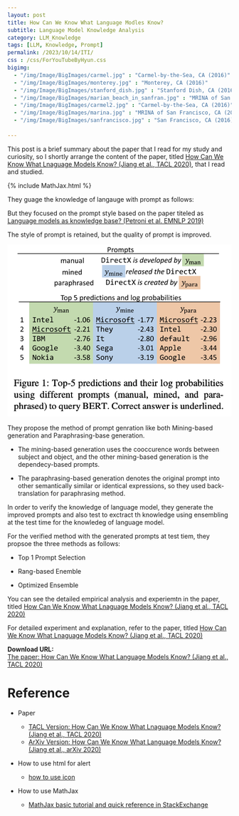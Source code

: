 ```yaml
---
layout: post
title: How Can We Know What Language Modles Know?
subtitle: Language Model Knowledge Analysis
category: LLM_Knowledge
tags: [LLM, Knowledge, Prompt]
permalink: /2023/10/14/ITI/
css : /css/ForYouTubeByHyun.css
bigimg: 
  - "/img/Image/BigImages/carmel.jpg" : "Carmel-by-the-Sea, CA (2016)"
  - "/img/Image/BigImages/monterey.jpg" : "Monterey, CA (2016)"
  - "/img/Image/BigImages/stanford_dish.jpg" : "Stanford Dish, CA (2016)"
  - "/img/Image/BigImages/marian_beach_in_sanfran.jpg" : "MRINA of San Francisco, CA (2016)"
  - "/img/Image/BigImages/carmel2.jpg" : "Carmel-by-the-Sea, CA (2016)"
  - "/img/Image/BigImages/marina.jpg" : "MRINA of San Francisco, CA (2016)"
  - "/img/Image/BigImages/sanfrancisco.jpg" : "San Francisco, CA (2016)"
  
---
```


This post is a brief summary about the paper that I read for my study and curiosity, so I shortly arrange the content of the paper, titled [How Can We Know What Lnaguage Models Know? (Jiang et al., TACL 2020)](https://aclanthology.org/2020.tacl-1.28/), that I read and studied. 

{% include MathJax.html %}

They guage the knowledge of langauge with prompt as follows:

But they focused on the prompt style based on the paper titeled as [Language models as knowledge base? (Petroni et al. EMNLP 2019)](https://aclanthology.org/D19-1250/)

The style of prompt is retained, but the quality of prompt is improved.

![Jiang et al. TACL 2020](/img/Image/NaturalLanguageProcessing/Papers/LLM/2023-12-18-HCWKWLMK/HCWKWLMK_01.png)

They propose the method of prompt genration like both Mining-based generation and Paraphrasing-base generation. 

- The mining-based generation uses the cooccurence words between subject and object, and the other mining-based generation is the dependecy-based prompts.

- The paraphrasing-based generation denotes the original prompt into other semantically similar or identical expressions, so they used back-translation for paraphrasing method.

In order to verify the knowledge of language model, they generate the improved prompts and also test to exctract th knowledge using ensembling at the test time for the knowledeg of language model.

For the verified method with the generated prompts at test tiem, they propsoe the three methods as follows:

 - Top 1 Prompt Selection
   
 - Rang-based Enemble

 - Optimized Ensemble

You can see the detailed empirical analysis and experiemtn in the paper, titled [How Can We Know What Lnaguage Models Know? (Jiang et al., TACL 2020)](https://aclanthology.org/2020.tacl-1.28/)

For detailed experiment and explanation, refer to the paper, titled [How Can We Know What Lnaguage Models Know? (Jiang et al., TACL 2020)](https://aclanthology.org/2020.tacl-1.28/)

<div class="alert alert-success" role="alert"><i class="fa fa-paperclip fa-lg"></i> <b>Download URL: </b><br>
  <a href="https://aclanthology.org/2020.tacl-1.28/">The paper: How Can We Know What Language Models Know? (Jiang et al., TACL 2020)</a></div>

# Reference 

- Paper 
  - [TACL Version: How Can We Know What Lnaguage Models Know? (Jiang et al., TACL 2020)](https://aclanthology.org/2020.tacl-1.28/)
  - [ArXiv Version: How Can We Know What Language Models Know? (Jiang et al., arXiv 2020)](https://arxiv.org/abs/1911.12543)
  
- How to use html for alert
  - [how to use icon](http://idratherbewriting.com/documentation-theme-jekyll/mydoc_icons.html)
 
- How to use MathJax 
  - [MathJax basic tutorial and quick reference in StackExchange](https://math.meta.stackexchange.com/questions/5020/mathjax-basic-tutorial-and-quick-reference)
